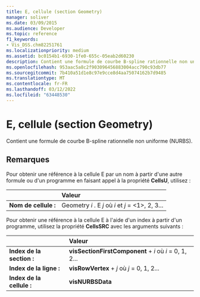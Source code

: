 ```yaml
---
title: E, cellule (section Geometry)
manager: soliver
ms.date: 03/09/2015
ms.audience: Developer
ms.topic: reference
f1_keywords:
- Vis_DSS.chm82251761
ms.localizationpriority: medium
ms.assetid: bc0154b1-6930-1fe0-655c-05eab2d60230
description: Contient une formule de courbe B-spline rationnelle non uniforme (NURBS).
ms.openlocfilehash: 953aac5a8c2f903096456883004acc790c93db77
ms.sourcegitcommit: 7b410a51d1e8c97e9cce8d4aa75074162b7d9485
ms.translationtype: MT
ms.contentlocale: fr-FR
ms.lasthandoff: 03/12/2022
ms.locfileid: "63448530"
---
```

# <a name="e-cell-geometry-section"></a>E, cellule (section Geometry)

Contient une formule de courbe B-spline rationnelle non uniforme (NURBS).
  
## <a name="remarks"></a>Remarques

Pour obtenir une référence à la cellule E par un nom à partir d'une autre formule ou d'un programme en faisant appel à la propriété **CellsU**, utilisez : 
  
||Valeur |
|:-----|:-----|
| **Nom de cellule :**  <br/> | Geometry  *i*  . E  *j*            où  *i*  et  *j*  = <1>, 2, 3... |
   
Pour obtenir une référence à la cellule E à l'aide d'un index à partir d'un programme, utilisez la propriété **CellsSRC** avec les arguments suivants : 
  
||Valeur |
|:-----|:-----|
| **Index de la section :**  <br/> |**visSectionFirstComponent** +   *i* où *i* = 0, 1, 2... |
| **Index de la ligne :**  <br/> |**visRowVertex** +   *j* où *j* = 0, 1, 2... |
| **Index de la cellule :**  <br/> |**visNURBSData** <br/> |
   

